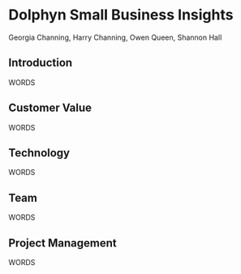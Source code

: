 # Dolphyn Small Business Insights

Georgia Channing, Harry Channing, Owen Queen, Shannon Hall

## Introduction

WORDS

## Customer Value

WORDS

## Technology

WORDS

## Team

WORDS

## Project Management

WORDS
